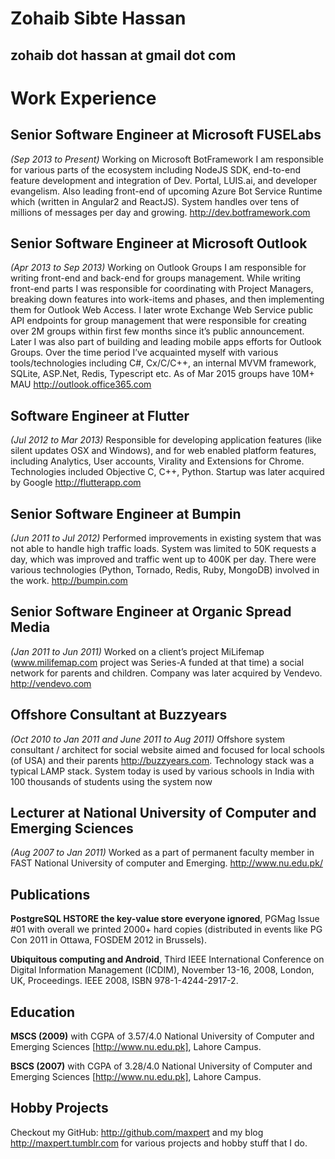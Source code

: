 # Zohaib Sibte Hassan
## zohaib dot hassan at gmail dot com

# Work Experience

## Senior Software Engineer at Microsoft FUSELabs  

*(Sep 2013 to Present)* Working on Microsoft BotFramework I am responsible for various parts of the ecosystem including NodeJS SDK, end-to-end feature development and integration of Dev. Portal, LUIS.ai, and developer evangelism. Also leading front-end of upcoming Azure Bot Service Runtime which (written in Angular2 and ReactJS). System handles over tens of millions of messages per day and growing. http://dev.botframework.com

## Senior Software Engineer at Microsoft Outlook 

*(Apr 2013 to Sep 2013)* Working on Outlook Groups I am responsible for writing front-end and back-end for groups management. While writing front-end parts I was responsible for coordinating with Project Managers, breaking down features into work-items and phases, and then implementing them for Outlook Web Access. I later wrote Exchange Web Service public API endpoints for group management that were responsible for creating over 2M groups within first few months since it’s public announcement. Later I was also part of building and leading mobile apps efforts for Outlook Groups. Over the time period I’ve acquainted myself with various tools/technologies including C#, Cx/C/C++, an internal MVVM framework, SQLite, ASP.Net, Redis, Typescript etc. As of Mar 2015 groups have 10M+ MAU http://outlook.office365.com

## Software Engineer at Flutter 

*(Jul 2012 to Mar 2013)* Responsible for developing application features (like silent updates OSX and Windows), and for web enabled platform features, including Analytics, User accounts, Virality and Extensions for Chrome. Technologies included Objective C, C++, Python. Startup was later acquired by Google http://flutterapp.com

## Senior Software Engineer at Bumpin 

*(Jun 2011 to  Jul 2012)* Performed improvements in existing system that was not able to handle high traffic loads. System was limited to 50K requests a day, which was improved and traffic went up to 400K per day. There were various technologies (Python, Tornado, Redis, Ruby, MongoDB) involved in the work. http://bumpin.com

## Senior Software Engineer at Organic Spread Media 
*(Jan 2011 to Jun 2011)* Worked on a client’s project MiLifemap (www.milifemap.com project was Series-A funded at that time) a social network for parents and children. Company was later acquired by Vendevo. http://vendevo.com

## Offshore Consultant at Buzzyears 

*(Oct 2010 to Jan 2011 and June 2011 to Aug 2011)* Offshore system consultant / architect for social website aimed and focused for local schools (of USA) and their parents http://buzzyears.com. Technology stack was a typical LAMP stack. System today is used by various schools in India with 100 thousands of students using the system now

## Lecturer at National University of Computer and Emerging Sciences 
*(Aug 2007 to Jan 2011)* Worked as a part of permanent faculty member in FAST National University of computer and Emerging. http://www.nu.edu.pk/

## Publications

**PostgreSQL HSTORE the key-value store everyone ignored**, PGMag Issue #01 with overall we printed 2000+ hard copies (distributed in events like PG Con 2011 in Ottawa, FOSDEM 2012 in Brussels).

**Ubiquitous computing and Android**, Third IEEE International Conference on Digital Information Management (ICDIM), November 13-16, 2008, London, UK, Proceedings. IEEE 2008, ISBN 978-1-4244-2917-2.

## Education

**MSCS (2009)** with CGPA of 3.57/4.0 National University of Computer and Emerging Sciences [http://www.nu.edu.pk], Lahore Campus.

**BSCS (2007)** with CGPA of 3.28/4.0 National University of Computer and Emerging Sciences [http://www.nu.edu.pk], Lahore Campus.

## Hobby Projects
Checkout my GitHub: http://github.com/maxpert and my blog http://maxpert.tumblr.com for various projects and hobby stuff that I do.